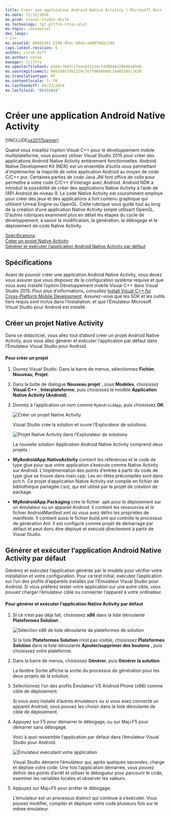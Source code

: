```yaml
---
title: Créer une application Android Native Activity | Microsoft Docs
ms.date: 11/15/2016
ms.prod: visual-studio-dev14
ms.technology: tgt-pltfrm-cross-plat
ms.topic: conceptual
dev_langs:
- C++
ms.assetid: 884014b1-5208-45ec-b0da-ad0070d2c24d
caps.latest.revision: 6
author: corob-msft
ms.author: corob
manager: jillfra
ms.openlocfilehash: e554c7b97c2feac031510cfdd0894d29b4ba85eb
ms.sourcegitcommit: 94b3a052fb1229c7e7f8804b09c1d403385c7630
ms.translationtype: MT
ms.contentlocale: fr-FR
ms.lasthandoff: 04/23/2019
ms.locfileid: "68151018"
---
```

# <a name="create-an-android-native-activity-app"></a>Créer une application Android Native Activity
[!INCLUDE[vs2017banner](../includes/vs2017banner.md)]

Quand vous installez l’option Visual C++ pour le développement mobile multiplateforme, vous pouvez utiliser Visual Studio 2015 pour créer des applications Android Native Activity entièrement fonctionnelles. Android Native Development Kit (NDK) est un ensemble d’outils vous permettant d’implémenter la majorité de votre application Android au moyen de code C/C++ pur. Certaines parties de code Java JNI font office de colle pour permettre à votre code C/C++ d’interagir avec Android. Android NDK a introduit la possibilité de créer des applications Native Activity à l’aide de l’API Android de niveau 9. Le code Native Activity est couramment employé pour créer des jeux et des applications à fort contenu graphique qui utilisent Unreal Engine ou OpenGL. Cette rubrique vous guide tout au long de la création d’une application Native Activity simple utilisant OpenGL. D’autres rubriques examinent plus en détail les étapes du cycle de développement, à savoir la modification, la génération, le débogage et le déploiement de code Native Activity.  
  
 [Spécifications](#req)   
 [Créer un projet Native Activity](#Create)   
 [Générer et exécuter l’application Android Native Activity par défaut](#BuildHello)  
  
## <a name="req"></a> Spécifications  
 Avant de pouvoir créer une application Android Native Activity, vous devez vous assurer que vous disposez de la configuration système requise et que vous avez installé l’option Développement mobile Visual C++ dans Visual Studio 2015. Pour plus d’informations, consultez [Install Visual C++ for Cross-Platform Mobile Development](../cross-platform/install-visual-cpp-for-cross-platform-mobile-development.md). Assurez-vous que les SDK et les outils tiers requis sont inclus dans l’installation, et que l’Émulateur Microsoft Visual Studio pour Android est installé.  
  
## <a name="Create"></a> Créer un projet Native Activity  
 Dans ce didacticiel, vous allez tout d’abord créer un projet Android Native Activity, puis vous allez générer et exécuter l’application par défaut dans l’Émulateur Visual Studio pour Android.  
  
#### <a name="to-create-a-new-project"></a>Pour créer un projet  
  
1. Ouvrez Visual Studio. Dans la barre de menus, sélectionnez **Fichier**, **Nouveau**, **Projet**.  
  
2. Dans la boîte de dialogue **Nouveau projet** , sous **Modèles**, choisissez **Visual C++** , **Interplateforme**, puis choisissez le modèle **Application Native Activity (Android)** .  
  
3. Donnez à l’application un nom comme `MyAndroidApp`, puis choisissez **OK**.  
  
    ![Créer un projet Native Activity](../cross-platform/media/cppmdd-newproject.PNG "CppMDD_NewProject")  
  
    Visual Studio crée la solution et ouvre l’Explorateur de solutions.  
  
    ![Projet Native Activity dans l’Explorateur de solutions](../cross-platform/media/cppmdd-rc-na-solutionexp.PNG "CPPMDD_RC_NA_SolutionExp")  
  
   La nouvelle solution Application Android Native Activity comprend deux projets :  
  
- **MyAndroidApp.NativeActivity** contient les références et le code de type glue pour que votre application s’exécute comme Native Activity sur Android. L’implémentation des points d’entrée à partir du code de type glue se trouve dans main.cpp. Les en-têtes précompilés sont dans pch.h. Ce projet d’application Native Activity est compilé en fichier de bibliothèque partagée (.so), qui est utilisé par le projet de création de package.  
  
- **MyAndroidApp.Packaging** crée le fichier .apk pour le déploiement sur un émulateur ou un appareil Android. Il contient les ressources et le fichier AndroidManifest.xml où vous avez défini les propriétés de manifeste. Il contient aussi le fichier build.xml qui contrôle le processus de génération Ant. Il est configuré comme projet de démarrage par défaut et peut donc être déployé et exécuté directement à partir de Visual Studio.  
  
## <a name="BuildHello"></a> Générer et exécuter l’application Android Native Activity par défaut  
 Générez et exécutez l’application générée par le modèle pour vérifier votre installation et votre configuration. Pour ce test initial, exécutez l’application sur l’un des profils d’appareils installés par l’Émulateur Visual Studio pour Android. Si vous préférez tester votre application sur une autre cible, vous pouvez charger l’émulateur cible ou connecter l’appareil à votre ordinateur.  
  
#### <a name="to-build-and-run-the-default-native-activity-app"></a>Pour générer et exécuter l’application Native Activity par défaut  
  
1. Si ce n’est pas déjà fait, choisissez **x86** dans la liste déroulante **Plateformes Solution** .  
  
     ![Sélection x86 de liste déroulante de plateformes de solution](../cross-platform/media/cppmdd-rc-na-solution-x86.png "CPPMDD_RC_NA_Solution_x86")  
  
     Si la liste **Plateformes Solution** n’est pas visible, choisissez **Plateformes Solution** dans la liste déroulante **Ajouter/supprimer des boutons** , puis choisissez votre plateforme.  
  
2. Dans la barre de menus, choisissez **Générer**, puis **Générer la solution**.  
  
     La fenêtre Sortie affiche la sortie du processus de génération pour les deux projets de la solution.  
  
3. Sélectionnez l’un des profils Émulateur VS Android Phone (x86) comme cible de déploiement.  
  
     Si vous avez installé d’autres émulateurs ou si vous avez connecté un appareil Android, vous pouvez les choisir dans la liste déroulante de cible de déploiement.  
  
4. Appuyez sur F5 pour démarrer le débogage, ou sur Maj+F5 pour démarrer sans débogage.  
  
     Voici à quoi ressemble l’application par défaut dans l’émulateur Visual Studio pour Android.  
  
     ![Émulateur exécutant votre application](../cross-platform/media/cppmdd-emulator-running-app.PNG "CppMDD_Emulator_Running_App")  
  
     Visual Studio démarre l’émulateur qui, après quelques secondes, charge et déploie votre code. Une fois l’application démarrée, vous pouvez définir des points d’arrêt et utiliser le débogueur pour parcourir le code, examiner les variables locales et observer les valeurs.  
  
5. Appuyez sur Maj+F5 pour arrêter le débogage.  
  
     L’émulateur est un processus distinct qui continue à s’exécuter. Vous pouvez modifier, compiler et déployer votre code plusieurs fois sur le même émulateur.
